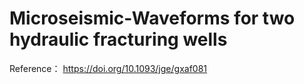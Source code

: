 # Microseismic-Waveforms for two hydraulic fracturing wells


Reference：
https://doi.org/10.1093/jge/gxaf081
